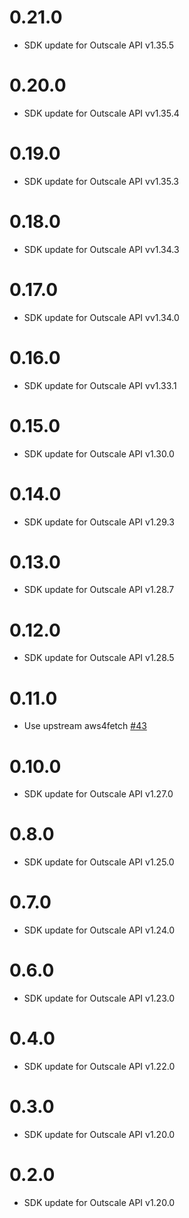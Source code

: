 # 0.21.0

 - SDK update for Outscale API v1.35.5

# 0.20.0

 - SDK update for Outscale API vv1.35.4

# 0.19.0

 - SDK update for Outscale API vv1.35.3

# 0.18.0

 - SDK update for Outscale API vv1.34.3

# 0.17.0

 - SDK update for Outscale API vv1.34.0

# 0.16.0

 - SDK update for Outscale API vv1.33.1

# 0.15.0

 - SDK update for Outscale API v1.30.0

# 0.14.0

 - SDK update for Outscale API v1.29.3

# 0.13.0

 - SDK update for Outscale API v1.28.7

# 0.12.0

 - SDK update for Outscale API v1.28.5

# 0.11.0

 - Use upstream aws4fetch [#43](https://github.com/outscale/osc-sdk-js/pull/43)

# 0.10.0

 - SDK update for Outscale API v1.27.0

# 0.8.0

 - SDK update for Outscale API v1.25.0

# 0.7.0

 - SDK update for Outscale API v1.24.0

# 0.6.0

 - SDK update for Outscale API v1.23.0

# 0.4.0

 - SDK update for Outscale API v1.22.0

# 0.3.0

 - SDK update for Outscale API v1.20.0

# 0.2.0

 - SDK update for Outscale API v1.20.0
